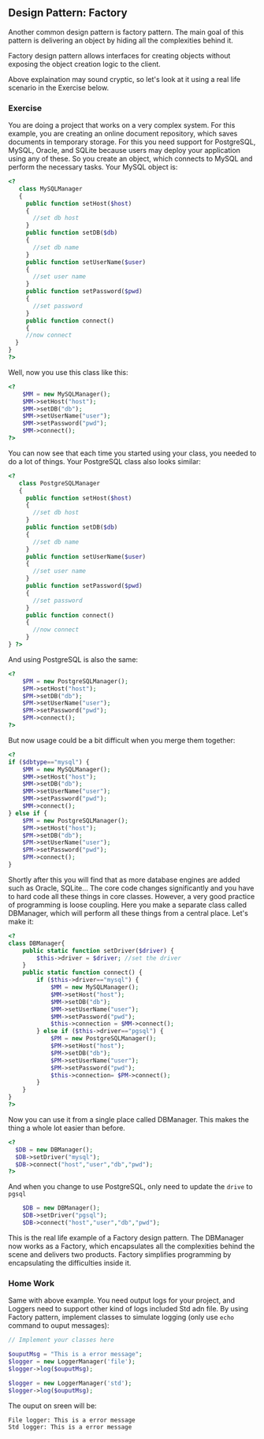 ## Design Pattern: Factory

Another common design pattern is factory pattern. The main goal of this pattern is delivering an object by hiding all the complexities behind it. 

Factory design pattern allows interfaces for creating objects without exposing the object creation logic to the client.

Above explaination may sound cryptic, so let's look at it using a real life scenario in the Exercise below.

### Exercise

You are doing a project that works on a very complex system. For this example, you are creating an online document repository, which saves documents in temporary storage. For this you need support for PostgreSQL, MySQL, Oracle, and SQLite because users may deploy your application using any of these. So you create an object, which connects to MySQL and perform the necessary tasks. Your MySQL object is:

```php
<?
   class MySQLManager
   {
     public function setHost($host)
     {
       //set db host
     }
     public function setDB($db)
     {
       //set db name
     }
     public function setUserName($user)
     {
       //set user name
     }
     public function setPassword($pwd)
     {
       //set password
     }
     public function connect()
     {
     //now connect
  }
}
?>
```
 
Well, now you use this class like this:

```php
<?
    $MM = new MySQLManager();
    $MM->setHost("host");
    $MM->setDB("db");
    $MM->setUserName("user");
    $MM->setPassword("pwd");
    $MM->connect();
?>
```

You can now see that each time you started using your class, you needed to do a lot of things. Your PostgreSQL class also looks similar:

```php
<?
   class PostgreSQLManager
   {
     public function setHost($host)
     {
       //set db host
     }
     public function setDB($db)
     {
       //set db name
     }
     public function setUserName($user)
     {
       //set user name
     }
     public function setPassword($pwd)
     {
       //set password
     }
     public function connect()
     {
       //now connect
     }
} ?>
```

And using PostgreSQL is also the same:

```php
<?
    $PM = new PostgreSQLManager();
    $PM->setHost("host");
    $PM->setDB("db");
    $PM->setUserName("user");
    $PM->setPassword("pwd");
    $PM->connect();
?>
```

But now usage could be a bit difficult when you merge them together:

```php
<?
if ($dbtype=="mysql") {
    $MM = new MySQLManager();
    $MM->setHost("host");
    $MM->setDB("db");
    $MM->setUserName("user");
    $MM->setPassword("pwd");
    $MM->connect();
} else if {
    $PM = new PostgreSQLManager();
    $PM->setHost("host");
    $PM->setDB("db");
    $PM->setUserName("user");
    $PM->setPassword("pwd");
    $PM->connect();
}
```

Shortly after this you will find that as more database engines are added such as Oracle, SQLite... The core code changes significantly and you have to hard code all these things in core classes. However, a very good practice of programming is loose coupling. Here you make a separate class called DBManager, which will perform all these things from a central place. Let's make it:

```php
<?
class DBManager{
    public static function setDriver($driver) {
        $this->driver = $driver; //set the driver
    }
    public static function connect() {
        if ($this->driver=="mysql") {
            $MM = new MySQLManager();
            $MM->setHost("host");
            $MM->setDB("db");
            $MM->setUserName("user");
            $MM->setPassword("pwd");
            $this->connection = $MM->connect();
        } else if ($this->driver=="pgsql") {
            $PM = new PostgreSQLManager();
            $PM->setHost("host");
            $PM->setDB("db");
            $PM->setUserName("user");
            $PM->setPassword("pwd");
            $this->connection= $PM->connect();
        }
    }
}
?>
```

Now you can use it from a single place called DBManager. This makes the thing a whole lot easier than before.

```php
<?
  $DB = new DBManager();
  $DB->setDriver("mysql");
  $DB->connect("host","user","db","pwd");
?>
```

And when you change to use PostgreSQL, only need to update the `drive` to `pgsql`

```php
    $DB = new DBManager();
    $DB->setDriver("pgsql");
    $DB->connect("host","user","db","pwd");
```


This is the real life example of a Factory design pattern. The DBManager now works as a Factory, which encapsulates all the complexities behind the scene and delivers two products. Factory simplifies programming by encapsulating the difficulties inside it.

### Home Work

Same with above example. You need output logs for your project, and Loggers need to support other kind of logs included Std adn file. By using Factory pattern, implement classes to simulate logging (only use `echo` command to ouput messages):


```php
// Implement your classes here

$ouputMsg = "This is a error message";
$logger = new LoggerManager('file');
$logger->log($ouputMsg);

$logger = new LoggerManager('std');
$logger->log($ouputMsg);
```

The ouput on sreen will be:

```
File logger: This is a error message
Std logger: This is a error message
```
